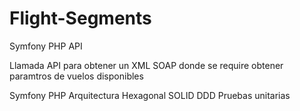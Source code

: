 # Flight-Segments
Symfony PHP API

Llamada API para obtener un XML SOAP donde se require obtener paramtros de vuelos disponibles

Symfony 
PHP
Arquitectura Hexagonal
SOLID
DDD
Pruebas unitarias


